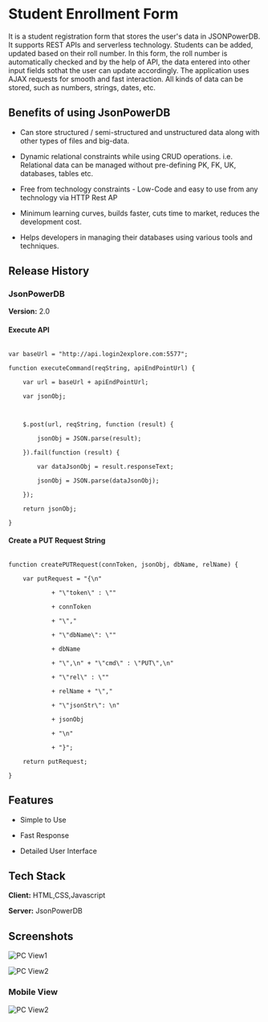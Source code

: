 # Student Enrollment Form

It is a student registration form that stores the user's data in JSONPowerDB. It supports REST APIs and serverless technology. Students can be added, updated based on their roll number. In this form, the roll number is automatically checked and by the help of API, the data entered into other input fields sothat the user can update accordingly. The application uses AJAX requests for smooth and fast interaction. All kinds of data can be stored, such as numbers, strings, dates, etc.

## Benefits of using JsonPowerDB

- Can store structured / semi-structured and unstructured data along with other types of files and big-data.

- Dynamic relational constraints while using CRUD operations. i.e. Relational data can be managed without pre-defining PK, FK, UK, databases, tables etc.

- Free from technology constraints - Low-Code and easy to use from any technology via HTTP Rest AP

- Minimum learning curves, builds faster, cuts time to market, reduces the development cost.

- Helps developers in managing their databases using various tools and techniques.

## Release History

### JsonPowerDB

**Version:** 2.0

#### Execute API

```

var baseUrl = "http://api.login2explore.com:5577";

function executeCommand(reqString, apiEndPointUrl) {

    var url = baseUrl + apiEndPointUrl;

    var jsonObj;

    

    $.post(url, reqString, function (result) {

        jsonObj = JSON.parse(result);

    }).fail(function (result) {

        var dataJsonObj = result.responseText;

        jsonObj = JSON.parse(dataJsonObj);

    });

    return jsonObj;

}

```

#### Create a PUT Request String

```

function createPUTRequest(connToken, jsonObj, dbName, relName) {

    var putRequest = "{\n"

            + "\"token\" : \""

            + connToken

            + "\","

            + "\"dbName\": \""

            + dbName

            + "\",\n" + "\"cmd\" : \"PUT\",\n"

            + "\"rel\" : \""

            + relName + "\","

            + "\"jsonStr\": \n"

            + jsonObj

            + "\n"

            + "}";

    return putRequest;

}

```

## Features

- Simple to Use

- Fast Response

- Detailed User Interface

## Tech Stack

**Client:** HTML,CSS,Javascript

**Server:** JsonPowerDB

## Screenshots

![PC View1](https://i.ibb.co/MnTPjzC/1.png)

![PC View2](https://i.ibb.co/XFNXybp/2.png)

### Mobile View

![PC View2](https://i.ibb.co/1qwsbVb/3.png)



